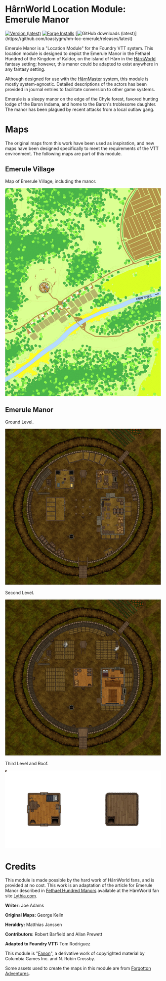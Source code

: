 # HârnWorld Location Module: Emerule Manor
[![Version (latest)](https://img.shields.io/github/v/release/toastygm/hm-loc-emerule)](https://github.com/toastygm/hm-loc-emerule/releases/latest)
[![Forge Installs](https://img.shields.io/badge/dynamic/json?label=Forge%20Installs&query=package.installs&suffix=%25&url=https%3A%2F%2Fforge-vtt.com%2Fapi%2Fbazaar%2Fpackage%2Fhm-loc-emerule&colorB=4aa94a)](https://forge-vtt.com/bazaar#package=hm-loc-emerule)
[![GitHub downloads (latest)](https://img.shields.io/badge/dynamic/json?label=Downloads@latest&query=assets[?(@.name.includes('zip'))].download_count&url=https://api.github.com/repos/toastygm/hm-loc-emerule/releases/latest&color=green)](https://github.com/toastygm/hm-loc-emerule/releases/latest)

Emerule Manor is a "Location Module" for the Foundry VTT system. This location module
is designed to depict the Emerule Manor in the Fethael Hundred of the Kingdom of Kaldor, on
the island of Hârn in the [HârnWorld](https://columbiagames.com/harnworld/) fantasy
setting; however, this manor could be adapted to exist anywhere in any fantasy setting.

Although designed for use with the [HârnMaster](https://foundryvtt.com/packages/hm3)
system, this module is mostly system-agnostic.  Detailed descriptions of the actors
has been provided in journal entries to facilitate conversion to other game systems.

Emerule is a sleepy manor on the edge of the Chyle forest, favored hunting lodge of
the Baron Indama, and home to the Baron's troblesome daughter. The manor has been
plagued by recent attacks from a local outlaw gang.

# Maps

The original maps from this work have been used as inspiration, and new maps have been
designed specifically to meet the requirements of the VTT environment.  The following
maps are part of this module.

## Emerule Village

Map of Emerule Village, including the manor.

<img src="assets/scenes/emerule-village.png" alt="Emerule Village" width="600"/>

## Emerule Manor

Ground Level.

<img src="assets/scenes/emerule-manor-ground.webp" alt="Emerule Manor Ground Level" width="600"/>

Second Level.

<img src="assets/scenes/emerule-manor-second.webp" alt="Emerule Manor Second Level" width="600"/>

Third Level and Roof.

<img src="assets/scenes/emerule-manor-upper-tower-and-lookout.webp" alt="Emerule Manor Tower and Lookout" width="600"/>

# Credits

This module is made possible by the hard work of HârnWorld fans,
and is provided at no cost. This work is an adaptation of the article for
Emerule Manor described in [Fethael Hundred Manors](https://www.lythia.com/fethael-hundred/manors.html)
available at the HârnWorld fan site [Lythia.com](https://www.lythia.com/).

**Writer:** Joe Adams

**Original Maps:** George Kelln

**Heraldry:** Matthias Janssen

**Contributors:** Robert Barfield and Allan Prewett

**Adapted to Foundry VTT:** Tom Rodriguez

This module is "[Fanon](https://www.lythia.com/about/publishing-fan-written-material/)",
a derivative work of copyrighted material by Columbia Games Inc. and N. Robin Crossby.

Some assets used to create the maps in this module are from
[Forgotton Adventures](https://www.forgotten-adventures.net/).
